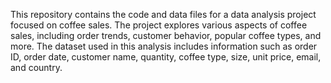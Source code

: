 This repository contains the code and data files for a data analysis project focused on coffee sales. The project explores various aspects of coffee sales, including order trends, customer behavior, popular coffee types, and more. The dataset used in this analysis includes information such as order ID, order date, customer name, quantity, coffee type, size, unit price, email, and country.
